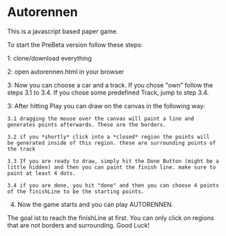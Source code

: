 Autorennen
==========
This is a javascript based paper game.

To start the PreBeta version follow these steps:

1: clone/download everything

2: open autorennen.html in your browser

3: Now you can choose a car and a track. If you chose "own" follow the steps 3.1 to 3.4. If you chose some predefined Track, jump to step 3.4.

3: After hitting Play you can draw on the canvas in the following way:

	3.1 dragging the mouse over the canvas will paint a line and
	generates points afterwards. These are the borders.

	3.2 if you *shortly* click into a *closed* region the points will
	be generated inside of this region. these are surrounding points of
	the track

	3.3 If you are ready to draw, simply hit the Done Button (might be a
	little hidden) and then you can paint the finish line. make sure to 
	paint at least 4 dots.

	3.4 if you are done, you hit "done" and then you can choose 4 points
	of the finishLine to be the starting points.	

4. Now the game starts and you can play AUTORENNEN.

The goal ist to reach the finishLine at first. You can only click on regions that are not borders and surrounding.
Good Luck!

